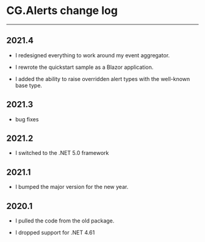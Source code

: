 # CG.Alerts change log
---

## 2021.4

* I redesigned everything to work around my event aggregator.

* I rewrote the quickstart sample as a Blazor application.

* I added the ability to raise overridden alert types with the well-known base type.

## 2021.3

* bug fixes

## 2021.2

* I switched to the .NET 5.0 framework

## 2021.1

* I bumped the major version for the new year.

## 2020.1

* I pulled the code from the old package.

* I dropped support for .NET 4.61




